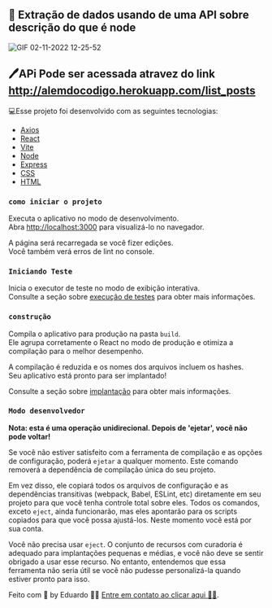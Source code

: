 ## 🚀 Extração de dados usando de uma API sobre descrição do que é node

![GIF 02-11-2022 12-25-52](https://user-images.githubusercontent.com/38886580/199531035-b7665c89-ac9b-49f3-b8d1-7ab5d1fdd3cd.gif)

## 🖊️APi Pode ser acessada atravez do link http://alemdocodigo.herokuapp.com/list_posts

💻Esse projeto foi desenvolvido com as seguintes tecnologias:

- [Axios](https://axios-http.com/)
- [React](https://pt-br.reactjs.org/)
- [Vite](https://vitejs.dev/guide/)
- [Node](https://ejs.co/)
- [Express](https://ejs.co/)
- [CSS](https://ejs.co/)
- [HTML](https://ejs.co/)

### `como iniciar o projeto`

Executa o aplicativo no modo de desenvolvimento.\
Abra [http://localhost:3000](http://localhost:3000) para visualizá-lo no navegador.

A página será recarregada se você fizer edições.\
Você também verá erros de lint no console.

### `Iniciando Teste`

Inicia o executor de teste no modo de exibição interativa.\
Consulte a seção sobre [execução de testes](https://facebook.github.io/create-react-app/docs/running-tests) para obter mais informações.

### `construção `

Compila o aplicativo para produção na pasta `build`.\
Ele agrupa corretamente o React no modo de produção e otimiza a compilação para o melhor desempenho.

A compilação é reduzida e os nomes dos arquivos incluem os hashes.\
Seu aplicativo está pronto para ser implantado!

Consulte a seção sobre [implantação](https://facebook.github.io/create-react-app/docs/deployment) para obter mais informações.

### `Modo desenvolvedor`

**Nota: esta é uma operação unidirecional. Depois de 'ejetar', você não pode voltar!**

Se você não estiver satisfeito com a ferramenta de compilação e as opções de configuração, poderá `ejetar` a qualquer momento. Este comando removerá a dependência de compilação única do seu projeto.

Em vez disso, ele copiará todos os arquivos de configuração e as dependências transitivas (webpack, Babel, ESLint, etc) diretamente em seu projeto para que você tenha controle total sobre eles. Todos os comandos, exceto `eject`, ainda funcionarão, mas eles apontarão para os scripts copiados para que você possa ajustá-los. Neste momento você está por sua conta.

Você não precisa usar `eject`. O conjunto de recursos com curadoria é adequado para implantações pequenas e médias, e você não deve se sentir obrigado a usar esse recurso. No entanto, entendemos que essa ferramenta não seria útil se você não pudesse personalizá-la quando estiver pronto para isso.

Feito com 💜 by Eduardo 👋🏻 [Entre em contato ao clicar aqui 🚀😊](https://www.linkedin.com/in/eduardo-irineu-dos-santos-134375220/).
